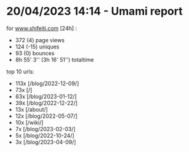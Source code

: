 # 20/04/2023 14:14 - Umami report
for www.shifeiti.com [24h] :

 - 372 (4) page views
 - 124 (-15) uniques
 - 93 (0) bounces
 - 8h 55' 3'' (3h 16' 51'') totaltime


top 10 urls:
 - 113x [/blog/2022-12-09/]
 - 73x [/]
 - 63x [/blog/2023-01-12/]
 - 39x [/blog/2022-12-22/]
 - 13x [/about/]
 - 12x [/blog/2022-05-07/]
 - 10x [/wiki/]
 - 7x [/blog/2023-02-03/]
 - 5x [/blog/2022-10-24/]
 - 3x [/blog/2023-04-09/]


